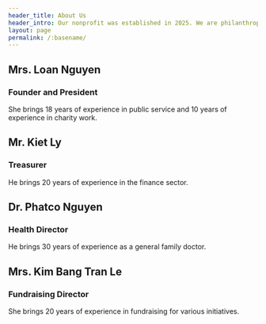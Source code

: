 ```yaml
---
header_title: About Us
header_intro: Our nonprofit was established in 2025. We are philanthropists looking to give back to impoverished communities and commit to good deeds in the world.
layout: page
permalink: /:basename/
---
```

## Mrs. Loan Nguyen
### Founder and President
She brings 18 years of experience in public service and 10 years of experience in charity work.

## Mr. Kiet Ly
### Treasurer
He brings 20 years of experience in the finance sector.

## Dr. Phatco Nguyen
### Health Director
He brings 30 years of experience as a general family doctor.

## Mrs. Kim Bang Tran Le
### Fundraising Director
She brings 20 years of experience in fundraising for various initiatives.
